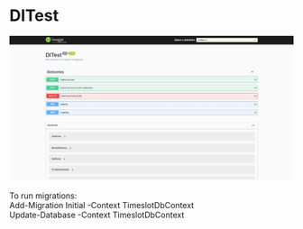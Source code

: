 # DITest
![alt text](https://github.com/mrgoroz/DITest/blob/master/DITest/diTestSwagger.jpg)
<br /> <br /> 
To run migrations:<br /> 
Add-Migration Initial -Context TimeslotDbContext<br /> 
Update-Database -Context TimeslotDbContext
